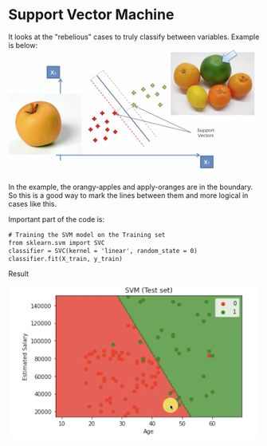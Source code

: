 # Support Vector Machine
It looks at the "rebelious" cases to truly classify between variables. Example is below:
 ![Alt text](svlogic.png?raw=true "svlogic")

 In the example, the orangy-apples and apply-oranges are in the boundary. So this is a good way to mark the lines between them and more logical in cases like this.


 Important part of the code is: 
 ```
# Training the SVM model on the Training set
from sklearn.svm import SVC
classifier = SVC(kernel = 'linear', random_state = 0)
classifier.fit(X_train, y_train)
 ```

Result

 ![Alt text](svres.png?raw=true "svres")
